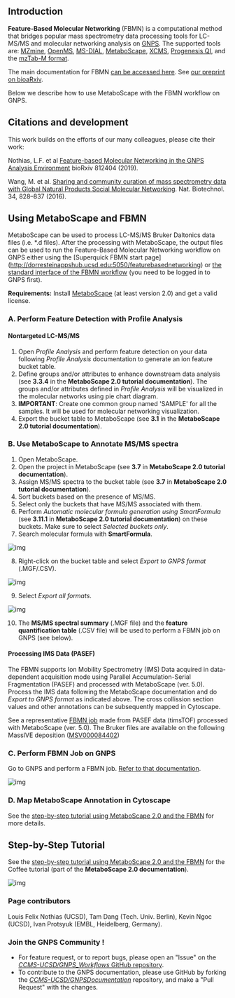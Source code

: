 ## Introduction

**Feature-Based Molecular Networking** (FBMN) is a computational method that bridges popular mass spectrometry data processing tools for LC-MS/MS and molecular networking analysis on [GNPS](http://gnps.ucsd.edu). The supported tools are: [MZmine](featurebasedmolecularnetworking-with-mzmine2.md), [OpenMS](featurebasedmolecularnetworking-with-openms.md), [MS-DIAL](featurebasedmolecularnetworking-with-ms-dial.md), [MetaboScape](featurebasedmolecularnetworking-with-metaboscape.md), [XCMS](featurebasedmolecularnetworking-with-xcms3.md), [Progenesis QI](featurebasedmolecularnetworking-with-progenesisQI.md), and the [mzTab-M format](featurebasedmolecularnetworking-with-mztab-m.md).

The main documentation for FBMN [can be accessed here](featurebasedmolecularnetworking.md). See [our preprint on bioaRxiv](https://www.biorxiv.org/content/10.1101/812404v1).

Below we describe how to use MetaboScape with the FBMN workflow on GNPS.


## Citations and development

This work builds on the efforts of our many colleagues, please cite their work:

Nothias, L.F. et al [Feature-based Molecular Networking in the GNPS Analysis Environment](https://www.biorxiv.org/content/10.1101/812404v1) bioRxiv 812404 (2019).

Wang, M. et al. [Sharing and community curation of mass spectrometry data with Global Natural Products Social Molecular Networking](https://doi.org/10.1038/nbt.3597). Nat. Biotechnol. 34, 828–837 (2016).


## Using MetaboScape and FBMN

MetaboScape can be used to process LC-MS/MS Bruker Daltonics data files (i.e. *.d files). After the processing with MetaboScape, the output files can be used to run the Feature-Based Molecular Networking workflow on GNPS either using the [Superquick FBMN start page] (http://dorresteinappshub.ucsd.edu:5050/featurebasednetworking) or [the standard interface of the FBMN workflow](https://gnps.ucsd.edu/ProteoSAFe/index.jsp?params=%7B%22workflow%22:%22FEATURE-BASED-MOLECULAR-NETWORKING%22,%22library_on_server%22:%22d.speclibs;%22%7D) (you need to be logged in to GNPS first).

**Requirements:** 
Install [MetaboScape](https://www.bruker.com/products/mass-spectrometry-and-separations/ms-software/metaboscape/overview.html) (at least version 2.0) and get a valid license. 

### A. Perform Feature Detection with Profile Analysis

#### Nontargeted LC-MS/MS
1. Open *Profile Analysis* and perform feature detection on your data following *Profile Analysis* documentation to generate an ion feature bucket table.
2. Define groups and/or attributes to enhance downstream data analysis (see **3.3.4** in the **MetaboScape 2.0 tutorial documentation**). The groups and/or attributes defined in *Profile Analysis* will be visualized in the molecular networks using pie chart diagram.
3. **IMPORTANT**: Create one common group named 'SAMPLE' for all the samples. It will be used for molecular networking visualization.
4. Export the bucket table to MetaboScape (see **3.1** in the **MetaboScape 2.0 tutorial documentation**).

### B. Use MetaboScape to Annotate MS/MS spectra
1. Open MetaboScape.
2. Open the project in MetaboScape (see **3.7** in **MetaboScape 2.0 tutorial documentation**).
3. Assign MS/MS spectra to the bucket table (see **3.7** in **MetaboScape 2.0 tutorial documentation**).
4. Sort buckets based on the presence of MS/MS.
5. Select only the buckets that have MS/MS associated with them.
6. Perform *Automatic molecular formula generation using SmartFormula* (see **3.11.1** in **MetaboScape 2.0 tutorial documentation**) on these buckets. Make sure to select *Selected buckets only*.
7. Search molecular formula with **SmartFormula**.

![img](img/metaboscapeexportforgnps/Metabo_2.PNG)

8. Right-click on the bucket table and select *Export to GNPS format* (.MGF/.CSV).

![img](img/metaboscapeexportforgnps/Metabo_3.png)

9. Select *Export all formats*.

![img](img/metaboscapeexportforgnps/Metabo_4.PNG)

10. The **MS/MS spectral summary** (.MGF file) and the **feature quantification table** (.CSV file) will be used to perform a FBMN job on GNPS (see below).

#### Processing IMS Data (PASEF)

The FBMN supports Ion Mobility Spectrometry (IMS) Data acquired in data-dependent acquisition mode using Parallel Accumulation-Serial Fragmentation (PASEF) and processed with MetaboScape (ver. 5.0). Process the IMS data following the MetaboScape documentation and do *Export to GNPS format* as indicated above. The cross collission section values and other annotations can be subsequently mapped in Cytoscape.

See a representative [FBMN job](https://gnps.ucsd.edu/ProteoSAFe/status.jsp?task=0d89db67b0974939a91cb7d5bfe87072) made from PASEF data (timsTOF) processed with MetaboScape (ver. 5.0). The Bruker files are available on the following MassIVE deposition ([MSV000084402](https://gnps.ucsd.edu/ProteoSAFe/result.jsp?task=36fea50f5e7b4a049d336f28c5884ff9&view=advanced_view))


### C. Perform FBMN Job on GNPS
Go to GNPS and perform a FBMN job. [Refer to that documentation](featurebasedmolecularnetworking.md).

![img](img/metaboscapeexportforgnps/quickstart_metaboscape.png)

### D. Map MetaboScape Annotation in Cytoscape
See the [step-by-step tutorial using MetaboScape 2.0 and the FBMN](tutorials/coffee-tutorial-metaboscape.md) for more details.


## Step-by-Step Tutorial
See the [step-by-step tutorial using MetaboScape 2.0 and the FBMN](tutorials/coffee-tutorial-metaboscape.md) for the Coffee tutorial (part of the **MetaboScape 2.0 documentation**).

![img](img/metaboscapeexportforgnps/Cyto13.PNG)

### Page contributors
Louis Felix Nothias (UCSD), Tam Dang (Tech. Univ. Berlin), Kevin Ngoc (UCSD), Ivan Protsyuk (EMBL, Heidelberg, Germany).

### Join the GNPS Community !

- For feature request, or to report bugs, please open an "Issue" on the [*CCMS-UCSD/GNPS_Workflows* GitHub repository](https://github.com/CCMS-UCSD/GNPS_Workflows).
- To contribute to the GNPS documentation, please use GitHub by forking the [*CCMS-UCSD/GNPSDocumentation*]((https://github.com/CCMS-UCSD/GNPSDocumentation)) repository, and make a "Pull Request" with the changes.